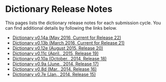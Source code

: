 # Dictionary Release Notes

This pages lists the dictionary release notes for each submission cycle. You can find additional details by following the links below.

* [Dictionary v0.14a (May 2016, Current for Release 22)][1]
* [Dictionary v0.13b (March 2016, Current for Release 21)][2]
* [Dictionary v0.12e (August 2015, Release 20)][3]
* [Dictionary v0.11c (April., 2015, Release 19)][4]
* [Dictionary v0.10a (October., 2014, Release 18)][5]
* [Dictionary v0.9a (June., 2014. Release 17)][6]
* [Dictionary v0.8d (Mar., 2014. Release 16)][7]
* [Dictionary v0.7e (Jan., 2014. Release 15)][8]

[1]: release-22.md
[2]: release-21.md
[3]: release-20.md
[4]: release-19.md
[5]: release-18.md
[6]: release-17.md
[7]: release-16.md
[8]: release-15.md
